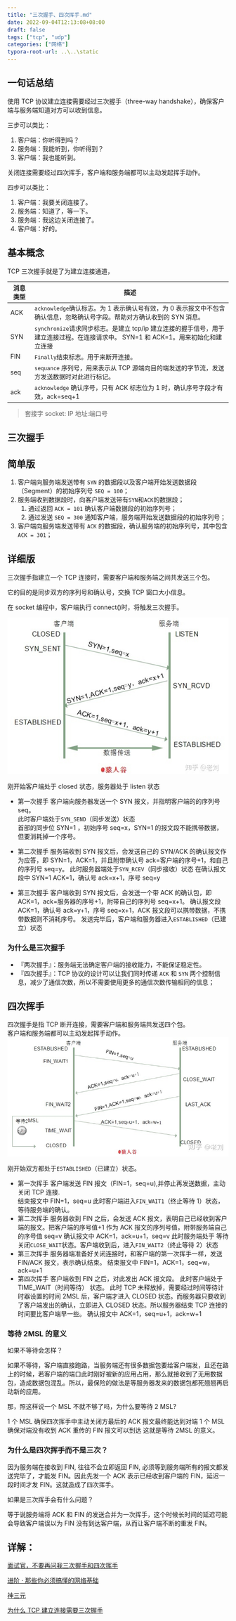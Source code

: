 ```yaml
---
title: "三次握手、四次挥手.md"
date: 2022-09-04T12:13:08+08:00
draft: false
tags: ["tcp", "udp"]
categories: ["网络"]
typora-root-url: ..\..\static
---
```


## 一句话总结

使用 TCP 协议建立连接需要经过三次握手（three-way handshake），确保客户端与服务端知道对方可以收到信息。

三步可以类比：

1. 客户端：你听得到吗？
2. 服务端：我能听到，你听得到？
3. 客户端：我也能听到。

关闭连接需要经过四次挥手，客户端和服务端都可以主动发起挥手动作。

四步可以类比：

1. 客户端：我要关闭连接了。
2. 服务端：知道了，等一下。
3. 服务端：我这边关闭连接了。
4. 客户端：好的。

## 基本概念

TCP 三次握手就是了为建立连接通道，

| 消息类型 | 描述                                                                                                                               |
| -------- | ---------------------------------------------------------------------------------------------------------------------------------- |
| ACK      | `acknowledge`确认标志。为 1 表示确认号有效，为 0 表示报文中不包含确认信息，忽略确认号字段。帮助对方确认收到的 SYN 消息。           |
| SYN      | `synchronize`请求同步标志。是建立 tcp/ip 建立连接的握手信号，用于建立连接过程。在连接请求中。 SYN=1 和 ACK=1。用来初始化和建立连接 |
| FIN      | `Finally`结束标志。用于来断开连接。                                                                                                |
| seq      | `sequance` 序列号，用来表示从 TCP 源端向目的端发送的字节流，发送方发送数据时对此进行标记。                                         |
| ack      | `acknowledge` 确认序号，只有 ACK 标志位为 1 时，确认序号字段才有效，ack=seq+1                                                      |

> 套接字 socket: IP 地址:端口号

## 三次握手

## 简单版

1. 客户端向服务端发送带有 `SYN` 的数据段以及客户端开始发送数据段（Segment）的初始序列号 `SEQ = 100`；
2. 服务端收到数据段时，向客户端发送带有`SYN`和`ACK`的数据段；
   1. 通过返回 `ACK = 101` 确认客户端数据段的初始序列号；
   2. 通过发送 `SEQ = 300` 通知客户端，服务端开始发送数据段的初始序列号；
3. 客户端向服务端发送带有 `ACK` 的数据段，确认服务端的初始序列号，其中包含 `ACK = 301`；

## 详细版

三次握手指建立一个 TCP 连接时，需要客户端和服务端之间共发送三个包。

它的目的是同步双方的序列号和确认号，交换 TCP 窗口大小信息。

在 socket 编程中，客户端执行 connect()时，将触发三次握手。

![image-20220904121347593](https://raw.githubusercontent.com/lxw15337674/PicGo_image/main/image-20220904121347593.png)

刚开始客户端处于 closed 状态，服务器处于 listen 状态

- 第一次握手
  客户端向服务器发送一个 SYN 报文，并指明客户端的的序列号 seq。  
  此时客户端处于`SYN_SEND`（同步发送）状态  
  首部的同步位 SYN=1 ，初始序号 seq=x，SYN=1 的报文段不能携带数据，但要消耗掉一个序号。

- 第二次握手
  服务端收到 SYN 报文后，会发送自己的 SYN/ACK 的确认报文作为应答，即 SYN=1，ACK=1，并且附带确认号 ack=客户端的序号+1，和自己的序列号 seq=y。
  此时服务器端处于`SYN_RCEV`（同步接收）状态
  在确认报文段中 SYN=1 ACK=1，确认号 ack=x+1，序号 seq=y

- 第三次握手
  客户端收到 SYN 报文后，会发送一个带 ACK 的确认包，即 ACK=1，ack=服务器的序号+1，附带自己的序列号 seq=x+1。
  确认报文段 ACK=1，确认号 ack=y+1，序号 seq=x+1，ACK 报文段可以携带数据，不携带数据则不消耗序号。
  发送完毕后，客户端和服务器进入`ESTABLISHED`（已建立）状态

### 为什么是三次握手

- 『两次握手』：服务端无法确定客户端的接收能力，不能保证稳定性。
- 『四次握手』：TCP 协议的设计可以让我们同时传递 `ACK` 和 `SYN` 两个控制信息，减少了通信次数，所以不需要使用更多的通信次数传输相同的信息；

## 四次挥手

四次握手是指 TCP 断开连接，需要客户端和服务端共发送四个包。  
客户端和服务端都可以主动发起挥手动作。
![image](https://raw.githubusercontent.com/lxw15337674/PicGo_image/main/v2-c7d4b5aca66560365593f57385ce9fa9_720w.jpg)

刚开始双方都处于`ESTABLISHED`（已建立）状态。

- 第一次挥手
  客户端发送 FIN 报文（FIN=1，seq=u),并停止再发送数据，主动关闭 TCP 连接.  
  结束报文中 FIN=1，seq=u
  此时客户端进入`FIN_WAIT1`（终止等待 1）状态，等待服务端的确认。
- 第二次挥手
  服务器收到 FIN 之后，会发送 ACK 报文，表明自己已经收到客户端的报文。把客户端的序号值+1 作为 ACK 报文的序列号值，附带服务端自己的序号值 seq=v
  确认报文中 ACK=1，ack=u+1，seq=v
  此时服务端处于 等待关闭`CLOSE_WAIT`状态。客户端收到后，进入`FIN_WAIT2`（终止等待 2）状态
- 第三次挥手
  服务器端准备好关闭连接时，和客户端的第一次挥手一样，发送 FIN/ACK 报文，表示确认结束。
  结束报文中 FIN=1，ACK=1，seq=w，ack=u+1
- 第四次挥手
  客户端收到 FIN 之后，对此发出 ACK 报文段。
  此时客户端处于 TIME_WAIT（时间等待） 状态。 此时 TCP 未释放掉，需要经过时间等待计时器设置的时间 2MSL 后，客户端才进入 CLOSED 状态。而服务器只要收到了客户端发出的确认，立即进入 CLOSED 状态。所以服务器结束 TCP 连接的时间要比客户端早一些。
  确认报文中 ACK=1，seq=u+1，ack=w+1

### 等待 2MSL 的意义

如果不等待会怎样？

如果不等待，客户端直接跑路，当服务端还有很多数据包要给客户端发，且还在路上的时候，若客户端的端口此时刚好被新的应用占用，那么就接收到了无用数据包，造成数据包混乱。所以，最保险的做法是等服务器发来的数据包都死翘翘再启动新的应用。

那，照这样说一个 MSL 不就不够了吗，为什么要等待 2 MSL?

1 个 MSL 确保四次挥手中主动关闭方最后的 ACK 报文最终能达到对端
1 个 MSL 确保对端没有收到 ACK 重传的 FIN 报文可以到达
这就是等待 2MSL 的意义。

### 为什么是四次挥手而不是三次？

因为服务端在接收到 FIN, 往往不会立即返回 FIN, 必须等到服务端所有的报文都发送完毕了，才能发 FIN。因此先发一个 ACK 表示已经收到客户端的 FIN，延迟一段时间才发 FIN。这就造成了四次挥手。

如果是三次挥手会有什么问题？

等于说服务端将 ACK 和 FIN 的发送合并为一次挥手，这个时候长时间的延迟可能会导致客户端误以为 FIN 没有到达客户端，从而让客户端不断的重发 FIN。

## 详解：

[面试官，不要再问我三次握手和四次挥手](https://zhuanlan.zhihu.com/p/86426969)

[进阶 · 那些你必须搞懂的网络基础](https://mp.weixin.qq.com/s/JBsqCQAouQ6hH7gcvtYMLg)

[神三元](https://sanyuan0704.top/blogs/net/tcp/002.html#%E7%9C%9F%E5%AE%9E%E6%8F%A1%E6%89%8Bl)

[为什么 TCP 建立连接需要三次握手](https://draveness.me/whys-the-design-tcp-three-way-handshake/)
